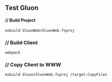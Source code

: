 ## Test Gluon

#### // Build Project

```
msbuild GluonWeb/GluonWeb.fsproj
```

### // Build Client

```
webpack
```

### // Copy Client to WWW

```
msbuild Gluon/GluonWeb.fsproj /target:CopyFiles
```